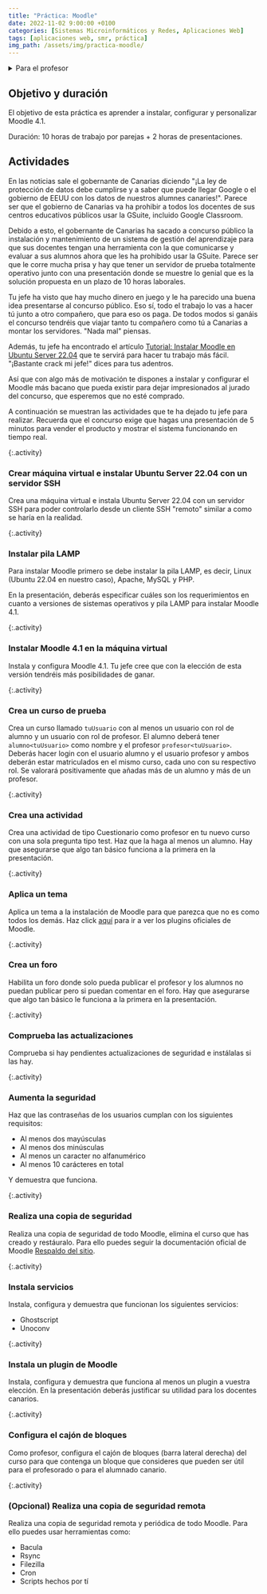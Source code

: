 ```yaml
---
title: "Práctica: Moodle"
date: 2022-11-02 9:00:00 +0100
categories: [Sistemas Microinformáticos y Redes, Aplicaciones Web]
tags: [aplicaciones web, smr, práctica]
img_path: /assets/img/practica-moodle/
---
```


<details class="card mb-2">
  <summary class="card-header">Para el profesor</summary>
  <div class="card-body" markdown="1">

## Resultados de aprendizaje y criterios de evaluación

RA2. Instala gestores de contenidos, identificando sus aplicaciones y configurándolos según requerimientos.

1. Se han identificado los requerimientos necesarios para instalar gestores de contenidos. ✅
1. Se han gestionado usuarios con roles diferentes. ✅
1. Se ha personalizado la interfaz del gestor de contenidos. ✅
1. Se han realizado pruebas de funcionamiento. ✅
1. Se han realizado tareas de actualización del gestor de contenidos, especialmente las de seguridad. ✅
1. Se han instalado y configurado los módulos y menús necesarios. ✅
1. Se han activado y configurado los mecanismos de seguridad proporcionados por el propio gestor de contenidos. ✅
1. Se han habilitado foros y establecido reglas de acceso. ✅
1. Se han realizado pruebas de funcionamiento. ✅
1. Se han realizado copias de seguridad de los contenidos del gestor. ✅

## Métodologías activas

- Aprendizaje Basado en Problemas.
- Aprendizaje Cooperativo.

<!-- Comentario para que no se descuajeringue la cosa -->
  </div>
</details>

## Objetivo y duración

El objetivo de esta práctica es aprender a instalar, configurar y personalizar Moodle 4.1.

Duración: 10 horas de trabajo por parejas + 2 horas de presentaciones.

## Actividades

En las noticias sale el gobernante de Canarias diciendo "¡La ley de protección de datos debe cumplirse y a saber que puede llegar Google o el gobierno de EEUU con los datos de nuestros alumnes canaries!". Parece ser que el gobierno de Canarias va ha prohibir a todos los docentes de sus centros educativos públicos usar la GSuite, incluido Google Classroom.

Debido a esto, el gobernante de Canarias ha sacado a concurso público la instalación y mantenimiento de un sistema de gestión del aprendizaje para que sus docentes tengan una herramienta con la que comunicarse y evaluar a sus alumnos ahora que les ha prohibido usar la GSuite. Parece ser que le corre mucha prisa y hay que tener un servidor de prueba totalmente operativo junto con una presentación donde se muestre lo genial que es la solución propuesta en un plazo de 10 horas laborales.

Tu jefe ha visto que hay mucho dinero en juego y le ha parecido una buena idea presentarse al concurso público. Eso sí, todo el trabajo lo vas a hacer tú junto a otro compañero, que para eso os paga. De todos modos si ganáis el concurso tendréis que viajar tanto tu compañero como tú a Canarias a montar los servidores. "Nada mal" piensas.

Además, tu jefe ha encontrado el artículo [Tutorial: Instalar Moodle en Ubuntu Server 22.04](/posts/tutorial-moodle/) que te servirá para hacer tu trabajo más fácil. "¡Bastante crack mi jefe!" dices para tus adentros.

Así que con algo más de motivación te dispones a instalar y configurar el Moodle más bacano que pueda existir para dejar impresionados al jurado del concurso, que esperemos que no esté comprado.

A continuación se muestran las actividades que te ha dejado tu jefe para realizar. Recuerda que el concurso exige que hagas una presentación de 5 minutos para vender el producto y mostrar el sistema funcionando en tiempo real.

{:.activity}
### Crear máquina virtual e instalar Ubuntu Server 22.04 con un servidor SSH

Crea una máquina virtual e instala Ubuntu Server 22.04 con un servidor SSH para poder controlarlo desde un cliente SSH "remoto" similar a como se haría en la realidad.

{:.activity}
### Instalar pila LAMP

Para instalar Moodle primero se debe instalar la pila LAMP, es decir, Linux (Ubuntu 22.04 en nuestro caso), Apache, MySQL y PHP.

En la presentación, deberás especificar cuáles son los requerimientos en cuanto a versiones de sistemas operativos y pila LAMP para instalar Moodle 4.1.

{:.activity}
### Instalar Moodle 4.1 en la máquina virtual

Instala y configura Moodle 4.1. Tu jefe cree que con la elección de esta versión tendréis más posibilidades de ganar.

{:.activity}
### Crea un curso de prueba

Crea un curso llamado `tuUsuario` con al menos un usuario con rol de alumno y un usuario con rol de profesor. El alumno deberá tener `alumno<tuUsuario>` como nombre y el profesor `profesor<tuUsuario>`. Deberás hacer login con el usuario alumno y el usuario profesor y ambos deberán estar matriculados en el mismo curso, cada uno con su respectivo rol. Se valorará positivamente que añadas más de un alumno y más de un profesor.

{:.activity}
### Crea una actividad

Crea una actividad de tipo Cuestionario como profesor en tu nuevo curso con una sola pregunta tipo test. Haz que la haga al menos un alumno. Hay que asegurarse que algo tan básico funciona a la primera en la presentación.

{:.activity}
### Aplica un tema

Aplica un tema a la instalación de Moodle para que parezca que no es como todos los demás. Haz click [aquí](https://moodle.org/plugins/) para ir a ver los plugins oficiales de Moodle.

{:.activity}
### Crea un foro

Habilita un foro donde solo pueda publicar el profesor y los alumnos no puedan publicar pero si puedan comentar en el foro. Hay que asegurarse que algo tan básico le funciona a la primera en la presentación.

{:.activity}
### Comprueba las actualizaciones

Comprueba si hay pendientes actualizaciones de seguridad e instálalas si las hay.

{:.activity}
### Aumenta la seguridad

Haz que las contraseñas de los usuarios cumplan con los siguientes requisitos:

- Al menos dos mayúsculas
- Al menos dos minúsculas
- Al menos un caracter no alfanumérico
- Al menos 10 carácteres en total

Y demuestra que funciona.

{:.activity}
### Realiza una copia de seguridad

Realiza una copia de seguridad de todo Moodle, elimina el curso que has creado y restáuralo. Para ello puedes seguir la documentación oficial de Moodle [Respaldo del sitio](https://docs.moodle.org/all/es/Respaldo_del_sitio).

{:.activity}
### Instala servicios

Instala, configura y demuestra que funcionan los siguientes servicios:

- Ghostscript
- Unoconv

{:.activity}
### Instala un plugin de Moodle

Instala, configura y demuestra que funciona al menos un plugin a vuestra elección. En la presentación deberás justificar su utilidad para los docentes canarios.

{:.activity}
### Configura el cajón de bloques

Como profesor, configura el cajón de bloques (barra lateral derecha) del curso para que contenga un bloque que consideres que pueden ser útil para el profesorado o para el alumnado canario.

{:.activity}
### (Opcional) Realiza una copia de seguridad remota

Realiza una copia de seguridad remota y periódica de todo Moodle. Para ello puedes usar herramientas como:

- Bacula
- Rsync
- Filezilla
- Cron
- Scripts hechos por tí
